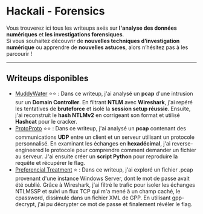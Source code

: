 # Hackali - Forensics

Vous trouverez ici tous les writeups axés sur **l'analyse des données numériques** et **les investigations forensiques**.  
Si vous souhaitez découvrir de **nouvelles techniques d’investigation numérique** ou apprendre de **nouvelles astuces**, alors n’hésitez pas à les parcourir !

---

## Writeups disponibles

- [MuddyWater](writeups/MuddyWater/MuddyWater.md) :star::star: : Dans ce writeup, j'ai analysé un **pcap** d'une intrusion sur un **Domain Controller**. En filtrant **NTLM** avec **Wireshark**, j'ai repéré les tentatives de **bruteforce** et isolé la **session setup réussie**. Ensuite, j'ai reconstruit le **hash NTLMv2** en corrigeant son format et utilisé **Hashcat** pour le cracker.
- [ProtoProto](writeups/ProtoProto/ProtoProto.md) :star::star: : Dans ce writeup, j'ai analysé un **pcap** contenant des communications **UDP** entre un client et un serveur utilisant un protocole personnalisé. En examinant les échanges en **hexadécimal**, j'ai reverse-engineered le protocole pour comprendre comment demander un fichier au serveur. J'ai ensuite créer un **script Python** pour reproduire la requête et récupérer le flag.
- [Preferencial Treatment](writeups/PreferentialTreatment/PreferentialTreatment.md) :star: : Dans ce writeup, j'ai exploré un fichier .pcap provenant d'une instance Windows Server, dont le mot de passe avait été oublié. Grâce à Wireshark, j'ai filtré le trafic pour isoler les échanges NTLMSSP et suivi un flux TCP qui m'a mené à un champ caché, le cpassword, dissimulé dans un fichier XML de GPP. En utilisant gpp-decrypt, j'ai pu décrypter ce mot de passe et finalement révéler le flag.
